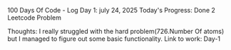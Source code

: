 100 Days Of Code - Log
Day 1: july 24, 2025
Today's Progress: Done 2 Leetcode Problem

Thoughts: I really struggled with the hard problem(726.Number Of atoms) but I managed to figure out some basic functionality.
Link to work: Day-1
